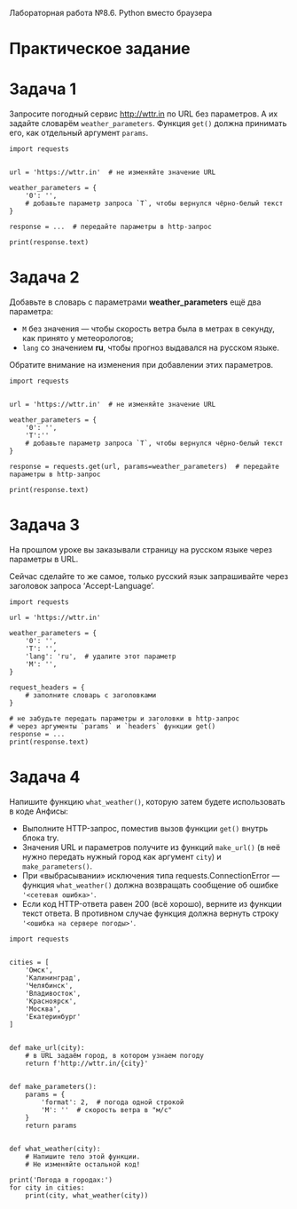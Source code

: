 Лабораторная работа №8.6. Python вместо браузера

# Практическое задание





# Задача 1

Запросите погодный сервис http://wttr.in по URL без параметров. А их задайте словарём `weather_parameters`. Функция `get()` должна принимать его, как отдельный аргумент `params`.  

```
import requests


url = 'https://wttr.in'  # не изменяйте значение URL

weather_parameters = {
    '0': '',
    # добавьте параметр запроса `T`, чтобы вернулся чёрно-белый текст
}

response = ...  # передайте параметры в http-запрос

print(response.text)
```

# Задача 2

Добавьте в словарь с параметрами **weather_parameters** ещё два параметра:  
+ `M` без значения — чтобы скорость ветра была в метрах в секунду, как принято у метеорологов;
+ `lang` со значением **ru**, чтобы прогноз выдавался на русском языке.

Обратите внимание на изменения при добавлении этих параметров.

```
import requests


url = 'https://wttr.in'  # не изменяйте значение URL

weather_parameters = {
    '0': '',
    'T':''
    # добавьте параметр запроса `T`, чтобы вернулся чёрно-белый текст
}

response = requests.get(url, params=weather_parameters)  # передайте параметры в http-запрос

print(response.text)
```

# Задача 3

На прошлом уроке вы заказывали страницу на русском языке через параметры в URL.  

Сейчас сделайте то же самое, только русский язык запрашивайте через заголовок запроса ‘Accept-Language’.  

```
import requests

url = 'https://wttr.in'

weather_parameters = {
    '0': '',
    'T': '',
    'lang': 'ru',  # удалите этот параметр
    'M': '',
}

request_headers = {
    # заполните словарь с заголовками
}

# не забудьте передать параметры и заголовки в http-запрос
# через аргументы `params` и `headers` функции get()
response = ...
print(response.text)
```

# Задача 4

Напишите функцию `what_weather()`, которую затем будете использовать в коде Анфисы:

+ Выполните HTTP-запрос, поместив вызов функции `get()` внутрь блока try.
+ Значения URL и параметров получите из функций `make_url()` (в неё нужно передать нужный город как аргумент `city`) и `make_parameters()`.
+ При «выбрасывании» исключения типа requests.ConnectionError — функция `what_weather()` должна возвращать сообщение об ошибке `'<сетевая ошибка>'`.
+ Если код HTTP-ответа равен 200 (всё хорошо), верните из функции текст ответа. В противном случае функция должна вернуть строку `'<ошибка на сервере погоды>'`.

```
import requests


cities = [
    'Омск',
    'Калининград',
    'Челябинск',
    'Владивосток',
    'Красноярск',
    'Москва',
    'Екатеринбург'
]


def make_url(city):
    # в URL задаём город, в котором узнаем погоду
    return f'http://wttr.in/{city}'


def make_parameters():
    params = {
        'format': 2,  # погода одной строкой
        'M': ''  # скорость ветра в "м/с"
    }
    return params


def what_weather(city):
    # Напишите тело этой функции.
    # Не изменяйте остальной код!

print('Погода в городах:')
for city in cities:
    print(city, what_weather(city))
```
















